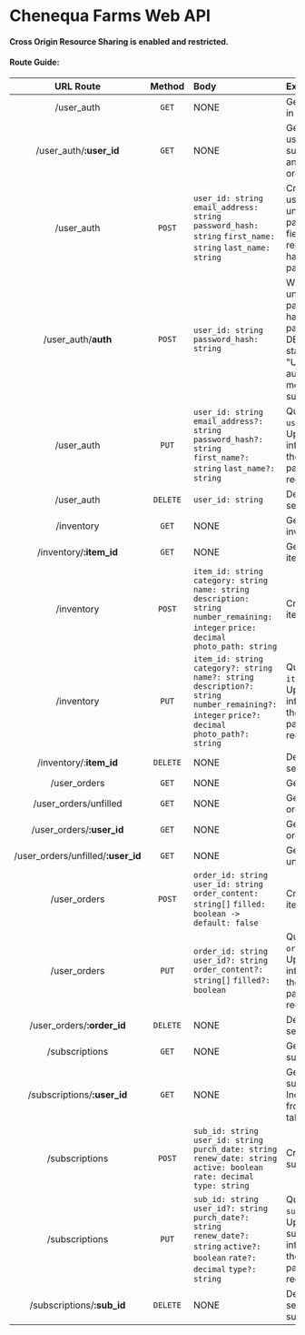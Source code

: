 # Chenequa Farms Web API #
#### Cross Origin Resource Sharing is enabled and restricted. ####
#### Route Guide: ####
| URL Route    | Method       | Body        | Explanation     |
|:------------:|:------------:|:-----------|:---------------|
| /user_auth   | `GET`          | NONE        | Gets all users in DB|
| /user_auth/**:user_id** | `GET`   | NONE        | Gets specific user, user's subscriptions, and  user's orders
| /user_auth   | `POST`    |  `user_id: string` `email_address: string` `password_hash: string` `first_name: string` `last_name: string`      | Creates a new user. A unhashed password_hash field will be replaced with a hashed password.     |
| /user_auth/**auth**   | `POST`    | `user_id: string` `password_hash: string`   | Will compare unhashed password with hashed password in DB. Will return status `200` and "User authenticated" message when successful.      |
| /user_auth   | `PUT`     | `user_id: string` `email_address?: string` `password_hash?: string` `first_name?: string` `last_name?: string`    |  Queries using `user_id`. Updates item information to the information passed in request body.   |
| /user_auth   | `DELETE`  | `user_id: string`  | Deletes selected user.    |
| /inventory   | `GET`     | NONE         | Gets the entire inventory.    |
| /inventory/**:item_id**   | `GET`   | NONE    | Gets an item by item_id   |
| /inventory   | `POST`     | `item_id: string` `category: string` `name: string` `description: string` `number_remaining: integer` `price: decimal` `photo_path: string`   | Creates a new item.     |
| /inventory    | `PUT`     | `item_id: string` `category?: string` `name?: string` `description?: string` `number_remaining?: integer` `price?: decimal` `photo_path?: string`   | Querys using `item_id`. Updates item information to the information passed in request body.    |
| /inventory/:**item_id**  | `DELETE`    | NONE    | Deletes selected item.    |
| /user_orders    | `GET`   | NONE    | Gets all orders.    |
| /user_orders/unfilled   | `GET`   | NONE    | Gets all unfilled orders    |
| /user_orders/**:user_id**   | `GET`   | NONE    | Gets `user_id`'s orders.    |
| /user_orders/unfilled/**:user_id**    | `GET`   | NONE    | Gets `user_id`'s unfilled orders.   |
| /user_orders   | `POST`    | `order_id: string` `user_id: string` `order_content: string[]` `filled: boolean -> default: false`    | Creates a new item.   |
| /user_orders    | `PUT`   | `order_id: string` `user_id?: string` `order_content?: string[]` `filled?: boolean`   | Querys using `order_id`. Updates order information to the information passed in request body.    |
| /user_orders/**:order_id**    | `DELETE`    | NONE    | Deletes selected order.   |
| /subscriptions    | `GET`   | NONE    | Gets all subscriptions.   |
| /subscriptions/**:user_id**   | `GET`   | NONE    | Gets a user's subscriptions. Includes user from `user_auth` table.    |
| /subscriptions    | `POST`    | `sub_id: string` `user_id: string` `purch_date: string` `renew_date: string` `active: boolean` `rate: decimal` `type: string`   | Creates a new subscription.   |
| /subscriptions    | `PUT`   | `sub_id: string` `user_id?: string` `purch_date?: string` `renew_date?: string` `active?: boolean` `rate?: decimal` `type?: string`   | Querys using `sub_id`. Updates subscription information to the information passed in request body.    |
| /subscriptions/**:sub_id**   | `DELETE`    | NONE    | Deletes selected subscription.    |
